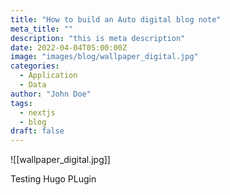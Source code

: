 ```yaml
---
title: "How to build an Auto digital blog note"
meta_title: ""
description: "this is meta description"
date: 2022-04-04T05:00:00Z
image: "images/blog/wallpaper_digital.jpg"
categories:
  - Application
  - Data
author: "John Doe"
tags:
  - nextjs
  - blog
draft: false
---
```



![[wallpaper_digital.jpg]]



Testing Hugo PLugin
